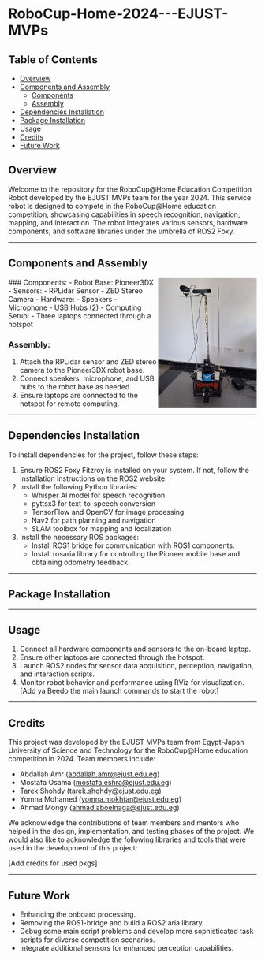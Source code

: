 # RoboCup-Home-2024---EJUST-MVPs

## Table of Contents
- [Overview](#overview)
- [Components and Assembly](#components-and-assembly)
  - [Components](#components)
  - [Assembly](#assembly)
- [Dependencies Installation](#dependencies-installation)
- [Package Installation](#package-installation)
- [Usage](#usage)
- [Credits](#credits)
- [Future Work](#future-work)

## Overview
Welcome to the repository for the RoboCup@Home Education Competition Robot developed by the EJUST MVPs team for the year 2024. This service robot is designed to compete in the RoboCup@Home education competition, showcasing capabilities in speech recognition, navigation, mapping, and interaction. The robot integrates various sensors, hardware components, and software libraries under the umbrella of ROS2 Foxy.

---------------------------

## Components and Assembly
<img src="https://github.com/Yomna02/RoboCup-Home-2024---EJUST-MVPs/blob/main/pioneer.jpg?raw=true" alt="Our Robot" width="200" align="right" caption="Our Robot"/>
### Components:
- Robot Base: Pioneer3DX
- Sensors:
  - RPLidar Sensor
  - ZED Stereo Camera
- Hardware:
  - Speakers
  - Microphone
  - USB Hubs (2)
- Computing Setup:
  - Three laptops connected through a hotspot
  
### Assembly:
1. Attach the RPLidar sensor and ZED stereo camera to the Pioneer3DX robot base.
2. Connect speakers, microphone, and USB hubs to the robot base as needed.
3. Ensure laptops are connected to the hotspot for remote computing.

---------------------------

## Dependencies Installation
To install dependencies for the project, follow these steps:

1. Ensure ROS2 Foxy Fitzroy is installed on your system. If not, follow the installation instructions on the ROS2 website.
2. Install the following Python libraries:
    - Whisper AI model for speech recognition
    - pyttsx3 for text-to-speech conversion
    - TensorFlow and OpenCV for image processing
    - Nav2 for path planning and navigation
    - SLAM toolbox for mapping and localization
3. Install the necessary ROS packages:
    - Install ROS1 bridge for communication with ROS1 components.
    - Install rosaria library for controlling the Pioneer mobile base and obtaining odometry feedback.

---------------------------

## Package Installation

---------------------------

## Usage
1. Connect all hardware components and sensors to the on-board laptop.
2. Ensure other laptops are connected through the hotspot.
3. Launch ROS2 nodes for sensor data acquisition, perception, navigation, and interaction scripts.
4. Monitor robot behavior and performance using RViz for visualization.
[Add ya Beedo the main launch commands to start the robot]

---------------------------

## Credits
This project was developed by the EJUST MVPs team from Egypt-Japan University of Science and Technology for the RoboCup@Home education competition in 2024. Team members include:
- Abdallah Amr (abdallah.amr@ejust.edu.eg)
- Mostafa Osama (mostafa.eshra@ejust.edu.eg)
- Tarek Shohdy (tarek.shohdy@ejust.edu.eg)
- Yomna Mohamed (yomna.mokhtar@ejust.edu.eg)
- Ahmad Mongy (ahmad.aboelnaga@ejust.edu.eg)

We acknowledge the contributions of team members and mentors who helped in the design, implementation, and testing phases of the project. We would also like to acknowledge the following libraries and tools that were used in the development of this project:

[Add credits for used pkgs]

---------------------------

## Future Work
- Enhancing the onboard processing.
- Removing the ROS1-bridge and build a ROS2 aria library.
- Debug some main script problems and develop more sophisticated task scripts for diverse competition scenarios.
- Integrate additional sensors for enhanced perception capabilities.
